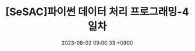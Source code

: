 ---
layout: post
title: "[SeSAC]파이썬 데이터 처리 프로그래밍-4일차"
date: 2023-08-02 09:00:33 +0900
categories: [SeSAC,파이썬 데이터 처리 프로그래밍]
tags: []
---